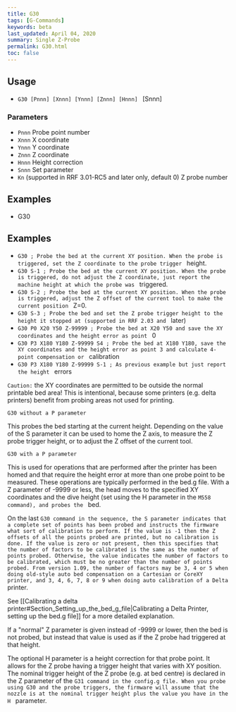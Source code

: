 ```yaml
---
title: G30
tags: [G-Commands] 
keywords: beta 
last_updated: April 04, 2020 
summary: Single Z-Probe 
permalink: G30.html
toc: false 
---
```



## Usage

* ` G30 [Pnnn] [Xnnn] [Ynnn] [Znnn] [Hnnn]  ` [Snnn]

### Parameters

* `Pnnn` Probe point number
* `Xnnn` X coordinate
* `Ynnn` Y coordinate
* `Znnn` Z coordinate
* `Hnnn` Height correction
* `Snnn` Set parameter
* `Kn` (supported in RRF 3.01-RC5 and later only, default 0) Z probe number

## Examples

* G30

## Examples

* ` G30 ; Probe the bed at the current XY position. When the probe is triggered, set the Z coordinate to the probe trigger  ` height.
* ` G30 S-1 ; Probe the bed at the current XY position. When the probe is triggered, do not adjust the Z coordinate, just report the machine height at which the probe was  ` triggered.
* ` G30 S-2 ; Probe the bed at the current XY position. When the probe is triggered, adjust the Z offset of the current tool to make the current position  ` Z=0.
* ` G30 S-3 ; Probe the bed and set the Z probe trigger height to the height it stopped at (supported in RRF 2.03 and  ` later)
* ` G30 P0 X20 Y50 Z-99999 ; Probe the bed at X20 Y50 and save the XY coordinates and the height error as point  ` 0
* ` G30 P3 X180 Y180 Z-99999 S4 ; Probe the bed at X180 Y180, save the XY coordinates and the height error as point 3 and calculate 4-point compensation or  ` calibration
* ` G30 P3 X180 Y180 Z-99999 S-1 ; As previous example but just report the height  ` errors

`Caution:` the XY coordinates are permitted to be outside the normal printable bed area! This is intentional, because some printers (e.g. delta printers) benefit from probing areas not used for printing.

`G30 without a P parameter`

This probes the bed starting at the current height.  Depending on the value of the S parameter it can be used to home the Z axis, to measure the Z probe trigger height, or to adjust the Z offset of the current tool.

`G30 with a P parameter`

This is used for operations that are performed after the printer has been homed and  that require the height error at more than one probe point to be measured. These operations are typically performed in the bed.g file. With a Z parameter of -9999 or less, the head moves to the specified XY coordinates and the dive height (set using the H parameter in the ` M558 command), and probes the  ` bed.

On the last ` G30 command in the sequence, the S parameter indicates that a complete set of points has been probed and instructs the firmware what sort of calibration to perform. If the value is -1 then the Z offsets of all the points probed are printed, but no calibration is done. If the value is zero or not present, then this specifies that the number of factors to be calibrated is the same as the number of points probed. Otherwise, the value indicates the number of factors to be calibrated, which must be no greater than the number of points probed. From version 1.09, the number of factors may be 3, 4 or 5 when doing old-style auto bed compensation on a Cartesian or CoreXY printer, and 3, 4, 6, 7, 8 or 9 when doing auto calibration of a Delta  ` printer.

See [[Calibrating a delta printer#Section_Setting_up_the_bed_g_file|Calibrating a Delta Printer, setting up the bed.g file]] for a more detailed explanation.

If a "normal" Z parameter is given instead of -9999 or lower, then the bed is not probed, but instead that value is used as if the Z probe had triggered at that height.

The optional H parameter is a height correction for that probe point. It allows for the Z probe having a trigger height that varies with XY position. The nominal trigger height of the Z probe (e.g. at bed centre) is declared in the Z parameter of the ` G31 command in the config.g file. When you probe using G30 and the probe triggers, the firmware will assume that the nozzle is at the nominal trigger height plus the value you have in the H  ` parameter.

